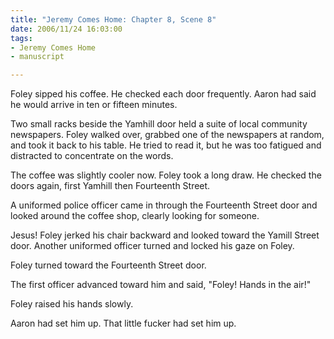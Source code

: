 ```yaml
--- 
title: "Jeremy Comes Home: Chapter 8, Scene 8"
date: 2006/11/24 16:03:00
tags: 
- Jeremy Comes Home
- manuscript

---
```


Foley sipped his coffee.  He checked each door frequently.  Aaron had said he would arrive in ten or fifteen minutes.

Two small racks beside the Yamhill door held a suite of local community newspapers.  Foley walked over, grabbed one of the newspapers at random, and took it back to his table.  He tried to read it, but he was too fatigued and distracted to concentrate on the words.

The coffee was slightly cooler now.  Foley took a long draw.  He checked the doors again, first Yamhill then Fourteenth Street.

A uniformed police officer came in through the Fourteenth Street door and looked around the coffee shop, clearly looking for someone.

Jesus!  Foley jerked his chair backward and looked toward the Yamill Street door.  Another uniformed officer turned and locked his gaze on Foley.

Foley turned toward the Fourteenth Street door.

The first officer advanced toward him and said, "Foley!  Hands in the air!"

Foley raised his hands slowly.

Aaron had set him up.  That little fucker had set him up.
